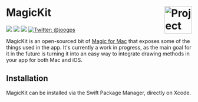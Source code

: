 <h1> MagicKit
  <img align="right" alt="Project logo" src="https://github.com/joao-works/MagicKit/assets/41346220/1e53fe47-b585-4156-84ca-207d2b160335" width=74px>
</h1>

<p>
    <img src="https://img.shields.io/badge/iOS-14.0+-blue.svg" />
    <img src="https://img.shields.io/badge/macOS-11.0+-orange.svg" />
    <img src="https://img.shields.io/badge/Download Magic-7D28DF.svg" />
    <a href="https://twitter.com/joogps">
        <img src="https://img.shields.io/badge/Contact-@joogps-lightgrey.svg?style=social&logo=twitter" alt="Twitter: @joogps" />
    </a>
</p>

MagicKit is an open-sourced bit of [Magic for Mac](https://apps.apple.com/us/app/magic-drawing-and-ai/id1581223559) that exposes some of the things used in the app. It's currently a work in progress, as the main goal for it in the future is turning it into an easy way to integrate drawing methods in your app for both Mac and iOS.


## Installation

MagicKit can be installed via the Swift Package Manager, directly on Xcode.
